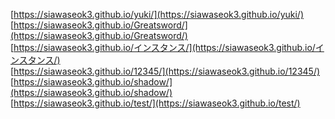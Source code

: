 [https://siawaseok3.github.io/yuki/](https://siawaseok3.github.io/yuki/)<br>
[https://siawaseok3.github.io/Greatsword/](https://siawaseok3.github.io/Greatsword/)<br>
[https://siawaseok3.github.io/インスタンス/](https://siawaseok3.github.io/インスタンス/)<br>
[https://siawaseok3.github.io/12345/](https://siawaseok3.github.io/12345/)<br>
[https://siawaseok3.github.io/shadow/](https://siawaseok3.github.io/shadow/)<br>
[https://siawaseok3.github.io/test/](https://siawaseok3.github.io/test/)<br>
